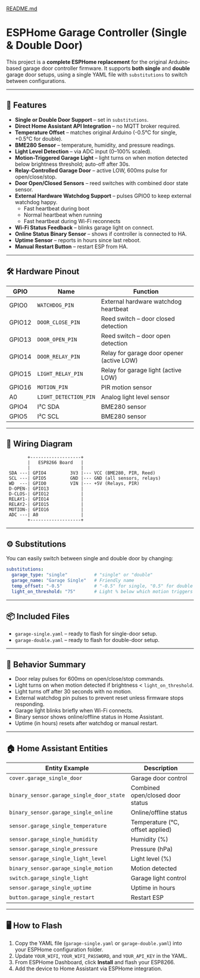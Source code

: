 
[README.md](https://github.com/user-attachments/files/21709752/README.md)

# ESPHome Garage Controller (Single & Double Door)

This project is a **complete ESPHome replacement** for the original Arduino-based garage door controller firmware.
It supports **both single** and **double** garage door setups, using a single YAML file with `substitutions` to switch between configurations.

---

## 🚀 Features
- **Single or Double Door Support** – set in `substitutions`.
- **Direct Home Assistant API Integration** – no MQTT broker required.
- **Temperature Offset** – matches original Arduino (-0.5°C for single, +0.5°C for double).
- **BME280 Sensor** – temperature, humidity, and pressure readings.
- **Light Level Detection** – via ADC input (0–100% scaled).
- **Motion-Triggered Garage Light** – light turns on when motion detected below brightness threshold; auto-off after 30s.
- **Relay-Controlled Garage Door** – active LOW, 600ms pulse for open/close/stop.
- **Door Open/Closed Sensors** – reed switches with combined door state sensor.
- **External Hardware Watchdog Support** – pulses GPIO0 to keep external watchdog happy.
  - Fast heartbeat during boot
  - Normal heartbeat when running
  - Fast heartbeat during Wi-Fi reconnects
- **Wi-Fi Status Feedback** – blinks garage light on connect.
- **Online Status Binary Sensor** – shows if controller is connected to HA.
- **Uptime Sensor** – reports in hours since last reboot.
- **Manual Restart Button** – restart ESP from HA.

---

## 🛠 Hardware Pinout

| GPIO  | Name              | Function |
|-------|------------------|----------|
| GPIO0 | `WATCHDOG_PIN`   | External hardware watchdog heartbeat |
| GPIO12| `DOOR_CLOSE_PIN` | Reed switch – door closed detection |
| GPIO13| `DOOR_OPEN_PIN`  | Reed switch – door open detection |
| GPIO14| `DOOR_RELAY_PIN` | Relay for garage door opener (active LOW) |
| GPIO15| `LIGHT_RELAY_PIN`| Relay for garage light (active LOW) |
| GPIO16| `MOTION_PIN`     | PIR motion sensor |
| A0    | `LIGHT_DETECTION_PIN` | Analog light level sensor |
| GPIO4 | I²C SDA          | BME280 sensor |
| GPIO5 | I²C SCL          | BME280 sensor |

---

## 🔌 Wiring Diagram

```
        +-------------------+
        |   ESP8266 Board   |
        |                   |
 SDA ---| GPIO4         3V3 |--- VCC (BME280, PIR, Reed)
 SCL ---| GPIO5         GND |--- GND (all sensors, relays)
 WD  ---| GPIO0         VIN |--- +5V (Relays, PIR)
 D-OPEN-| GPIO13            |
 D-CLOS-| GPIO12            |
 RELAY1-| GPIO14            |
 RELAY2-| GPIO15            |
 MOTION-| GPIO16            |
 ADC ---| A0                |
        +-------------------+
```

---

## ⚙️ Substitutions

You can easily switch between single and double door by changing:

```yaml
substitutions:
  garage_type: "single"          # "single" or "double"
  garage_name: "Garage Single"   # Friendly name
  temp_offset: "-0.5"            # "-0.5" for single, "0.5" for double
  light_on_threshold: "75"       # Light % below which motion triggers light
```

---

## 📦 Included Files
- `garage-single.yaml` – ready to flash for single-door setup.
- `garage-double.yaml` – ready to flash for double-door setup.

---

## 🔄 Behavior Summary
- Door relay pulses for 600ms on open/close/stop commands.
- Light turns on when motion detected if brightness < `light_on_threshold`.
- Light turns off after 30 seconds with no motion.
- External watchdog pin pulses to prevent reset unless firmware stops responding.
- Garage light blinks briefly when Wi-Fi connects.
- Binary sensor shows online/offline status in Home Assistant.
- Uptime (in hours) resets after watchdog or manual restart.

---

## 🏠 Home Assistant Entities
| Entity Example                  | Description |
|----------------------------------|-------------|
| `cover.garage_single_door`       | Garage door control |
| `binary_sensor.garage_single_door_state` | Combined open/closed door status |
| `binary_sensor.garage_single_online`     | Online/offline status |
| `sensor.garage_single_temperature`       | Temperature (°C, offset applied) |
| `sensor.garage_single_humidity`          | Humidity (%) |
| `sensor.garage_single_pressure`          | Pressure (hPa) |
| `sensor.garage_single_light_level`       | Light level (%) |
| `binary_sensor.garage_single_motion`     | Motion detected |
| `switch.garage_single_light`             | Garage light control |
| `sensor.garage_single_uptime`            | Uptime in hours |
| `button.garage_single_restart`           | Restart ESP |

---

## 🖥 How to Flash
1. Copy the YAML file (`garage-single.yaml` or `garage-double.yaml`) into your ESPHome configuration folder.
2. Update `YOUR_WIFI`, `YOUR_WIFI_PASSWORD`, and `YOUR_API_KEY` in the YAML.
3. From ESPHome Dashboard, click **Install** and flash your ESP8266.
4. Add the device to Home Assistant via ESPHome integration.
